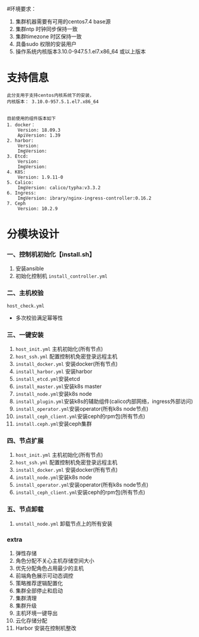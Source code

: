 #环境要求：
1.  集群机器需要有可用的centos7.4 base源
2.  集群ntp 时钟同步保持一致
3.  集群timezone 时区保持一致
4.  具备sudo 权限的安装用户
5.  操作系统内核版本3.10.0-947.5.1.el7.x86_64 或以上版本

#  支持信息
    此分支用于支持centos内核系统下的安装，
    内核版本： 3.10.0-957.5.1.el7.x86_64
    
    
    目前使用的组件版本如下
    1. docker：  
        Version: 18.09.3
        ApiVersion: 1.39 
    2. harbor: 
        Version:
        ImgVersion:
    3. Etcd:
        Version:
        ImgVersion:
    4. K8S:
        Version: 1.9.11-0
    5. Calico:
        ImgVersion: calico/typha:v3.3.2
    6. Ingress:
        ImgVersion: ibrary/nginx-ingress-controller:0.16.2
    7. Ceph
        Version: 10.2.9

# 分模块设计

###  一、控制机初始化【install.sh】

  1. 安装ansible
  2. 初始化控制机 `install_controller.yml`

### 二、主机校验

  `host_check.yml`
  
  - 多次校验满足幂等性

### 三、一键安装

  1. `host_init.yml` 主机初始化(所有节点)
  2. `host_ssh.yml` 配置控制机免密登录远程主机
  3. `install_docker.yml` 安装docker(所有节点)
  4. `install_harbor.yml` 安装harbor
  5. `install_etcd.yml`安装etcd
  6. `install_master.yml`安装k8s master
  7. `install_node.yml`安装k8s node
  8. `install_plugin.yml`安装k8s的辅助组件(calico内部网络，ingress外部访问)
  9. `install_operator.yml`安装operator(所有k8s node节点)
  10. `install_ceph_client.yml`安装ceph的rpm包(所有节点)
  11. `install.ceph.yml`安装ceph集群

### 四、节点扩展

  1. `host_init.yml` 主机初始化(所有节点)
  2. `host_ssh.yml` 配置控制机免密登录远程主机
  3. `install_docker.yml` 安装docker(所有节点)
  4. `install_node.yml`安装k8s node
  5. `install_operator.yml`安装operator(所有k8s node节点)
  6. `install_ceph_client.yml`安装ceph的rpm包(所有节点)

### 五、节点卸载

  1. `unstall_node.yml` 卸载节点上的所有安装

### extra

1. 弹性存储
2. 角色分配不关心主机存储空间大小
3. 优先分配角色占用最少的主机
4. 前端角色展示可动态调控
5. 策略推荐逻辑配置化
6. 集群全部停止和启动
7. 集群清理
8. 集群升级
9. 主机环境一键导出
10. 云化存储分配
11. Harbor 安装在控制机整改
